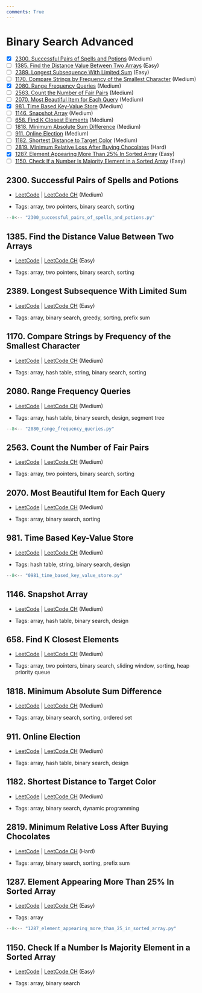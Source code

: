 ```yaml
---
comments: True
---
```


# Binary Search Advanced

- [x] [2300. Successful Pairs of Spells and Potions](https://leetcode.cn/problems/successful-pairs-of-spells-and-potions/) (Medium)
- [ ] [1385. Find the Distance Value Between Two Arrays](https://leetcode.cn/problems/find-the-distance-value-between-two-arrays/) (Easy)
- [ ] [2389. Longest Subsequence With Limited Sum](https://leetcode.cn/problems/longest-subsequence-with-limited-sum/) (Easy)
- [ ] [1170. Compare Strings by Frequency of the Smallest Character](https://leetcode.cn/problems/compare-strings-by-frequency-of-the-smallest-character/) (Medium)
- [x] [2080. Range Frequency Queries](https://leetcode.cn/problems/range-frequency-queries/) (Medium)
- [ ] [2563. Count the Number of Fair Pairs](https://leetcode.cn/problems/count-the-number-of-fair-pairs/) (Medium)
- [ ] [2070. Most Beautiful Item for Each Query](https://leetcode.cn/problems/most-beautiful-item-for-each-query/) (Medium)
- [x] [981. Time Based Key-Value Store](https://leetcode.cn/problems/time-based-key-value-store/) (Medium)
- [ ] [1146. Snapshot Array](https://leetcode.cn/problems/snapshot-array/) (Medium)
- [ ] [658. Find K Closest Elements](https://leetcode.cn/problems/find-k-closest-elements/) (Medium)
- [ ] [1818. Minimum Absolute Sum Difference](https://leetcode.cn/problems/minimum-absolute-sum-difference/) (Medium)
- [ ] [911. Online Election](https://leetcode.cn/problems/online-election/) (Medium)
- [ ] [1182. Shortest Distance to Target Color](https://leetcode.cn/problems/shortest-distance-to-target-color/) (Medium)
- [ ] [2819. Minimum Relative Loss After Buying Chocolates](https://leetcode.cn/problems/minimum-relative-loss-after-buying-chocolates/) (Hard)
- [x] [1287. Element Appearing More Than 25% In Sorted Array](https://leetcode.cn/problems/element-appearing-more-than-25-in-sorted-array/) (Easy)
- [ ] [1150. Check If a Number Is Majority Element in a Sorted Array](https://leetcode.cn/problems/check-if-a-number-is-majority-element-in-a-sorted-array/) (Easy)

## 2300. Successful Pairs of Spells and Potions

-   [LeetCode](https://leetcode.com/problems/successful-pairs-of-spells-and-potions/) | [LeetCode CH](https://leetcode.cn/problems/successful-pairs-of-spells-and-potions/) (Medium)

-   Tags: array, two pointers, binary search, sorting

```python title="2300. Successful Pairs of Spells and Potions - Python Solution"
--8<-- "2300_successful_pairs_of_spells_and_potions.py"
```

## 1385. Find the Distance Value Between Two Arrays

-   [LeetCode](https://leetcode.com/problems/find-the-distance-value-between-two-arrays/) | [LeetCode CH](https://leetcode.cn/problems/find-the-distance-value-between-two-arrays/) (Easy)

-   Tags: array, two pointers, binary search, sorting

## 2389. Longest Subsequence With Limited Sum

-   [LeetCode](https://leetcode.com/problems/longest-subsequence-with-limited-sum/) | [LeetCode CH](https://leetcode.cn/problems/longest-subsequence-with-limited-sum/) (Easy)

-   Tags: array, binary search, greedy, sorting, prefix sum

## 1170. Compare Strings by Frequency of the Smallest Character

-   [LeetCode](https://leetcode.com/problems/compare-strings-by-frequency-of-the-smallest-character/) | [LeetCode CH](https://leetcode.cn/problems/compare-strings-by-frequency-of-the-smallest-character/) (Medium)

-   Tags: array, hash table, string, binary search, sorting

## 2080. Range Frequency Queries

-   [LeetCode](https://leetcode.com/problems/range-frequency-queries/) | [LeetCode CH](https://leetcode.cn/problems/range-frequency-queries/) (Medium)

-   Tags: array, hash table, binary search, design, segment tree

```python title="2080. Range Frequency Queries - Python Solution"
--8<-- "2080_range_frequency_queries.py"
```

## 2563. Count the Number of Fair Pairs

-   [LeetCode](https://leetcode.com/problems/count-the-number-of-fair-pairs/) | [LeetCode CH](https://leetcode.cn/problems/count-the-number-of-fair-pairs/) (Medium)

-   Tags: array, two pointers, binary search, sorting

## 2070. Most Beautiful Item for Each Query

-   [LeetCode](https://leetcode.com/problems/most-beautiful-item-for-each-query/) | [LeetCode CH](https://leetcode.cn/problems/most-beautiful-item-for-each-query/) (Medium)

-   Tags: array, binary search, sorting

## 981. Time Based Key-Value Store

-   [LeetCode](https://leetcode.com/problems/time-based-key-value-store/) | [LeetCode CH](https://leetcode.cn/problems/time-based-key-value-store/) (Medium)

-   Tags: hash table, string, binary search, design

```python title="981. Time Based Key-Value Store - Python Solution"
--8<-- "0981_time_based_key_value_store.py"
```

## 1146. Snapshot Array

-   [LeetCode](https://leetcode.com/problems/snapshot-array/) | [LeetCode CH](https://leetcode.cn/problems/snapshot-array/) (Medium)

-   Tags: array, hash table, binary search, design

## 658. Find K Closest Elements

-   [LeetCode](https://leetcode.com/problems/find-k-closest-elements/) | [LeetCode CH](https://leetcode.cn/problems/find-k-closest-elements/) (Medium)

-   Tags: array, two pointers, binary search, sliding window, sorting, heap priority queue

## 1818. Minimum Absolute Sum Difference

-   [LeetCode](https://leetcode.com/problems/minimum-absolute-sum-difference/) | [LeetCode CH](https://leetcode.cn/problems/minimum-absolute-sum-difference/) (Medium)

-   Tags: array, binary search, sorting, ordered set

## 911. Online Election

-   [LeetCode](https://leetcode.com/problems/online-election/) | [LeetCode CH](https://leetcode.cn/problems/online-election/) (Medium)

-   Tags: array, hash table, binary search, design

## 1182. Shortest Distance to Target Color

-   [LeetCode](https://leetcode.com/problems/shortest-distance-to-target-color/) | [LeetCode CH](https://leetcode.cn/problems/shortest-distance-to-target-color/) (Medium)

-   Tags: array, binary search, dynamic programming

## 2819. Minimum Relative Loss After Buying Chocolates

-   [LeetCode](https://leetcode.com/problems/minimum-relative-loss-after-buying-chocolates/) | [LeetCode CH](https://leetcode.cn/problems/minimum-relative-loss-after-buying-chocolates/) (Hard)

-   Tags: array, binary search, sorting, prefix sum

## 1287. Element Appearing More Than 25% In Sorted Array

-   [LeetCode](https://leetcode.com/problems/element-appearing-more-than-25-in-sorted-array/) | [LeetCode CH](https://leetcode.cn/problems/element-appearing-more-than-25-in-sorted-array/) (Easy)

-   Tags: array

```python title="1287. Element Appearing More Than 25% In Sorted Array - Python Solution"
--8<-- "1287_element_appearing_more_than_25_in_sorted_array.py"
```

## 1150. Check If a Number Is Majority Element in a Sorted Array

-   [LeetCode](https://leetcode.com/problems/check-if-a-number-is-majority-element-in-a-sorted-array/) | [LeetCode CH](https://leetcode.cn/problems/check-if-a-number-is-majority-element-in-a-sorted-array/) (Easy)

-   Tags: array, binary search
